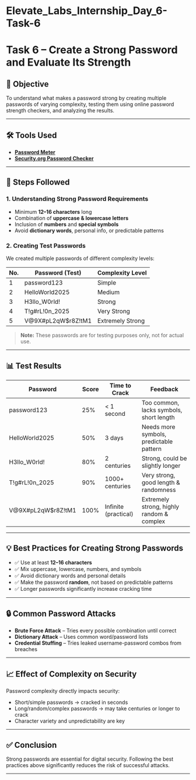 # Elevate_Labs_Internship_Day_6-Task-6

# Task 6 – Create a Strong Password and Evaluate Its Strength

## 📌 Objective
To understand what makes a password strong by creating multiple passwords of varying complexity, testing them using online password strength checkers, and analyzing the results.

---

## 🛠 Tools Used
- **[Password Meter](https://passwordmeter.com/)**
- **[Security.org Password Checker](https://www.security.org/how-secure-is-my-password/)**

---

## 📝 Steps Followed

### 1. Understanding Strong Password Requirements
- Minimum **12–16 characters** long
- Combination of **uppercase & lowercase letters**
- Inclusion of **numbers** and **special symbols**
- Avoid **dictionary words**, personal info, or predictable patterns

### 2. Creating Test Passwords
We created multiple passwords of different complexity levels:

| No. | Password (Test)       | Complexity Level |
|-----|----------------------|------------------|
| 1   | password123          | Simple           |
| 2   | HelloWorld2025       | Medium           |
| 3   | H3llo_W0rld!         | Strong           |
| 4   | T!g#rL!0n_2025       | Very Strong      |
| 5   | V@9X#pL2qW$r8Z!tM1   | Extremely Strong |

> **Note:** These passwords are for testing purposes only, not for actual use.

---

## 📊 Test Results

| Password            | Score | Time to Crack       | Feedback                                   |
|---------------------|-------|--------------------|---------------------------------------------|
| password123         | 25%   | < 1 second         | Too common, lacks symbols, short length    |
| HelloWorld2025      | 50%   | 3 days              | Needs more symbols, predictable pattern    |
| H3llo_W0rld!        | 80%   | 2 centuries         | Strong, could be slightly longer           |
| T!g#rL!0n_2025      | 90%   | 1000+ centuries     | Very strong, good length & randomness      |
| V@9X#pL2qW$r8Z!tM1  | 100%  | Infinite (practical)| Extremely strong, highly random & complex  |

---

## 💡 Best Practices for Creating Strong Passwords
- ✅ Use at least **12–16 characters**
- ✅ Mix uppercase, lowercase, numbers, and symbols
- ✅ Avoid dictionary words and personal details
- ✅ Make the password **random**, not based on predictable patterns
- ✅ Longer passwords significantly increase cracking time

---

## 🔒 Common Password Attacks
- **Brute Force Attack** – Tries every possible combination until correct
- **Dictionary Attack** – Uses common word/password lists
- **Credential Stuffing** – Tries leaked username-password combos from breaches

---

## 📈 Effect of Complexity on Security
Password complexity directly impacts security:
- Short/simple passwords → cracked in seconds
- Long/random/complex passwords → may take centuries or longer to crack
- Character variety and unpredictability are key

---

## ✅ Conclusion
Strong passwords are essential for digital security. Following the best practices above significantly reduces the risk of successful attacks.

---
